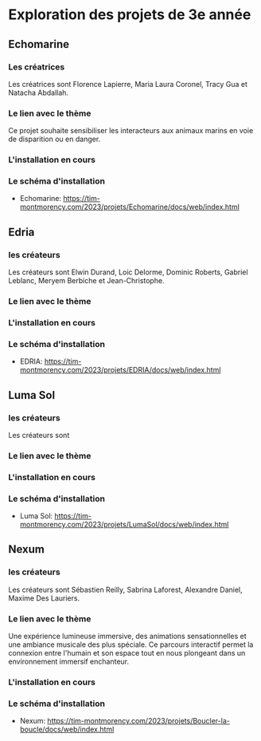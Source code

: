# Exploration des projets de 3e année
## Echomarine
### Les créatrices
Les créatrices sont Florence Lapierre, Maria Laura Coronel, Tracy Gua et Natacha Abdallah.

### Le lien avec le thème
Ce projet souhaite sensibiliser les interacteurs aux animaux marins en voie de disparition ou en danger.

### L'installation en cours

### Le schéma d'installation
- Echomarine: https://tim-montmorency.com/2023/projets/Echomarine/docs/web/index.html

## Edria
### les créateurs
Les créateurs sont Elwin Durand, Loic Delorme, Dominic Roberts, Gabriel Leblanc, Meryem Berbiche et Jean-Christophe.
 
### Le lien avec le thème

### L'installation en cours

### Le schéma d'installation
- EDRIA: https://tim-montmorency.com/2023/projets/EDRIA/docs/web/index.html

## Luma Sol
### les créateurs
Les créateurs sont 
 
### Le lien avec le thème

### L'installation en cours

### Le schéma d'installation
- Luma Sol: https://tim-montmorency.com/2023/projets/LumaSol/docs/web/index.html

## Nexum
### les créateurs
Les créateurs sont Sébastien Reilly, Sabrina Laforest, Alexandre Daniel, Maxime Des Lauriers.

### Le lien avec le thème
Une expérience lumineuse immersive, des animations sensationnelles et une ambiance musicale des plus spéciale. Ce parcours interactif permet la connexion entre l'humain et son espace tout en nous plongeant dans un environnement immersif enchanteur.

### L'installation en cours

### Le schéma d'installation
- Nexum: https://tim-montmorency.com/2023/projets/Boucler-la-boucle/docs/web/index.html
